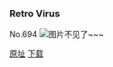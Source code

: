 ### Retro Virus
No.694
![图片不见了~~~](https://imgs.xkcd.com/comics/retro_virus.png)

[原址](https://xkcd.com//694) [下载](https://imgs.xkcd.com/comics/retro_virus.png)

